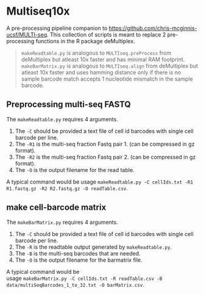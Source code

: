 # Multiseq10x
A pre-processing pipeline companion to https://github.com/chris-mcginnis-ucsf/MULTI-seq. This collection of scripts is meant to replace 2 pre-processing functions in the R package deMultiplex.  
>```makeReadtable.py``` is analogous to ```MULTIseq.preProcess``` from deMultiplex but atleast 10x faster and has minimal RAM footprint.  
>```makeBarMatrix.py``` is analogous to ```MULTIseq.align``` from deMultiplex but atleast 10x faster and uses hamming distance only if there is no sample barcode match accepts 1 nucleotide mismatch in the sample barcode.  

## Preprocessing multi-seq FASTQ
The `makeReadtable.py` requires 4 arguments.  
1. The `-C` should be provided a text file of cell id barcodes with single cell barcode per line.  
2. The `-R1` is the multi-seq fraction Fastq pair 1. (can be compressed in gz format).  
3. The `-R2` is the multi-seq fraction Fastq pair 2. (can be compressed in gz format).  
4. The `-O` is the output filename for the read table.  

A typical command would be
usage `makeReadtable.py -C cellIds.txt -R1 R1.fastq.gz -R2 R2.fastq.gz -O readTable.csv`. 

## make cell-barcode matrix
The `makeBarMatrix.py` requires 4 arguments.  
1. The `-C` should be provided a text file of cell id barcodes with single cell barcode per line.  
2. The `-R` is the readtable output generated by `makeReadtable.py`.  
3. The `-B` is the multi-seq barcodes that are needed.   
4. The `-O` is the output filename for the barmatrix file.  

A typical command would be  
usage `makeBarMatrix.py -C cellIds.txt -R readTable.csv -B data/multiSeqBarcodes_1_to_32.txt -O barMatrix.csv`.
